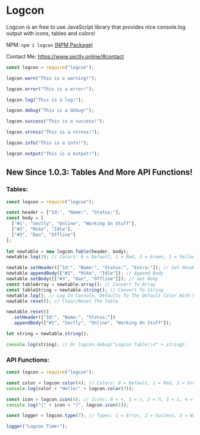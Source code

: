 # Logcon
Logcon is an free to use JavaScript library that provides nice console.log output with icons, tables and colors!

NPM: `npm i logcon` [(NPM Package)](https://www.npmjs.com/package/logcon)

Contact Me: https://www.sectly.online/#contact

```js
const logcon = require("logcon");

logcon.warn("This is a warning!");

logcon.error("This is a error!");

logcon.log("This is a log!");

logcon.debug("This is a debug!");

logcon.success("This is a success!");

logcon.stress("This is a stress!");

logcon.info("This is a info!");

logcon.output("This is a output!");
```

## New Since 1.0.3: Tables And More API Functions!

### Tables:

```js
const logcon = require("logcon");

const header = ["Id:", "Name:", "Status:"];
const body = [
  ["#1", "Sectly", "Online", "Working On Stuff"], 
  ["#2", "Mike", "Idle"],
  ["#3", "Dan", "Offline"]
];
 
let newtable = new logcon.Table(header, body);
newtable.log(3); // Colors: 0 = Default, 1 = Red, 2 = Green, 3 = Yellow, 4 = Blue, 5 = Purple, 6 = Dark Blue, 7 = White, 8 = Whiteish. (Default = White)

newtable.setHeader(["Id:", "Name:", "Status:", "Extra:"]); // Set Header
newtable.appendBody(["#2", "Mike", "Idle"]); // Append Body
newtable.setBody([["#3", "Dan", "Offline"]]); // Set Body
const tableArray = newtable.array(); // Convert To Array
const tableString = newtable.string(); // Convert To String
newtable.log(); // Log In Console, Defaults To The Default Color With No Color Input
newtable.reset(); // Clear/Reset The Table

newtable.reset()
  .setHeader(["Id:", "Name:", "Status:"])
  .appendBody(["#1", "Sectly", "Online", "Working On Stuff"]);

let string = newtable.string();

console.log(string); // Or logcon.debug("Logcon Table:\n" + string);
```

### API Functions:

```js
const logcon = require("logcon");

const color = logcon.color(4); // Colors: 0 = Default, 1 = Red, 2 = Green, 3 = Yellow, 4 = Blue, 5 = Purple, 6 = Dark Blue, 7 = White, 8 = Whiteish. (Default = White)
console.log(color + "Hello!" + logcon.color(7));

const icon = logcon.icon(4); // Icons: 0 = ×, 1 = √, 2 = ‼, 3 = i, 4 = ⟫, 5 = », 6 = >, 7 = ?, 8 = ›
console.log("[" + icon + "]", logcon.icon(1));

const logger = logcon.type(7); // Types: 1 = Error, 2 = Success, 3 = Warn, 4 = Info, 5 = Stress, 6 = Debug, 7 = Log, 8 = Output.

logger("Logcon Time!");
```
